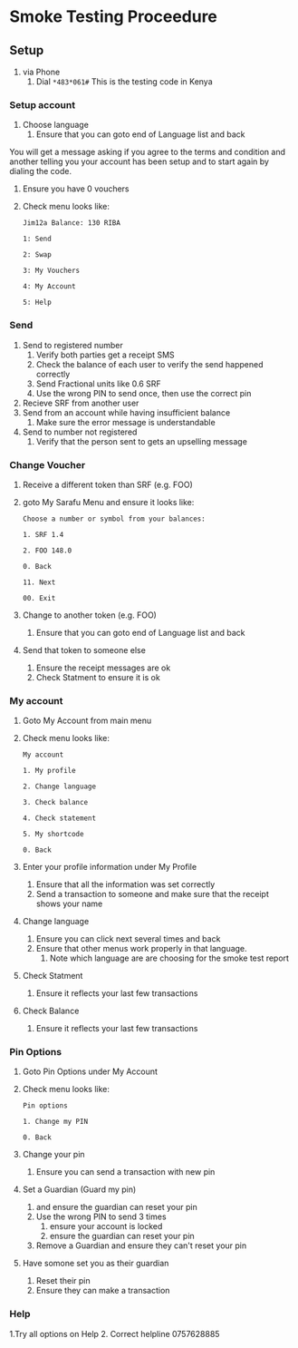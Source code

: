 # Smoke Testing Proceedure

## Setup

1. via Phone
    1. Dial ```*483*061#``` This is the testing code in Kenya 

### Setup account


1. Choose language
    1. Ensure that you can goto end of Language list and back

You will get a message asking if you agree to the terms and condition
and another telling you your account has been setup and to start again by dialing the code.

1. Ensure you have 0 vouchers
1. Check menu looks like:

    ```Jim12a Balance: 130 RIBA```
   
 	```1: Send```

    ```2: Swap```
   
    ```3: My Vouchers```
   
    ```4: My Account```
   
    ```5: Help```

### Send

1. Send to registered number
    1. Verify both parties get a receipt SMS 
    1. Check the balance of each user to verify the send happened correctly
    1. Send Fractional units like 0.6 SRF
    1. Use the wrong PIN to send once, then use the correct pin
1. Recieve SRF from another user
1. Send from an account while having insufficient balance
    1. Make sure the error message is understandable
1. Send to number not registered
    1. Verify that the person sent to gets an upselling message


### Change Voucher
1. Receive a different token than SRF (e.g. FOO)
1. goto My Sarafu Menu and ensure it looks like:

    ```Choose a number or symbol from your balances:```
    
    ```1. SRF 1.4```
    
    ```2. FOO 148.0```
    
    ```0. Back```
    
    ```11. Next```
    
    ```00. Exit```
    
1. Change to another token (e.g. FOO)
    1. Ensure that you can goto end of Language list and back
1. Send that token to someone else
    1. Ensure the receipt messages are ok
    1. Check Statment to ensure it is ok

### My account

1. Goto My Account from main menu
1. Check menu looks like:

    ```My account```
    
    ```1. My profile```
    
    ```2. Change language```
    
    ```3. Check balance```
    
    ```4. Check statement```
    
    ```5. My shortcode```
    
    ```0. Back```

1. Enter your profile information under My Profile
   1. Ensure that all the information was set correctly
   1. Send a transaction to someone and make sure that the receipt shows your name
1. Change language
    1. Ensure you can click next several times and back
    1. Ensure that other menus work properly in that language.
        1. Note which language are are choosing for the smoke test report
1. Check Statment
    1. Ensure it reflects your last few transactions
1. Check Balance
    1. Ensure it reflects your last few transactions


### Pin Options
1. Goto Pin Options under My Account
1. Check menu looks like:

    ```Pin options```
    
    ```1. Change my PIN```
 
    ```0. Back```
    
1. Change your pin
    1. Ensure you can send a transaction with new pin
1. Set a Guardian (Guard my pin)
    1. and ensure the guardian can reset your pin
    1. Use the wrong PIN to send 3 times
        1. ensure your account is locked
        1. ensure the guardian can reset your pin
    1. Remove a Guardian and ensure they can't reset your pin
1. Have somone set you as their guardian
    1. Reset their pin
    1. Ensure they can make a transaction

### Help
1.Try all options on Help
2. Correct helpline 0757628885

